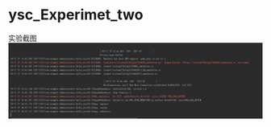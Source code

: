 # ysc_Experimet_two
实验截图
![image](https://raw.githubusercontent.com/ysc850115974/ysc_Experimet_two/master/app/src/main/res/drawable/two.png)
